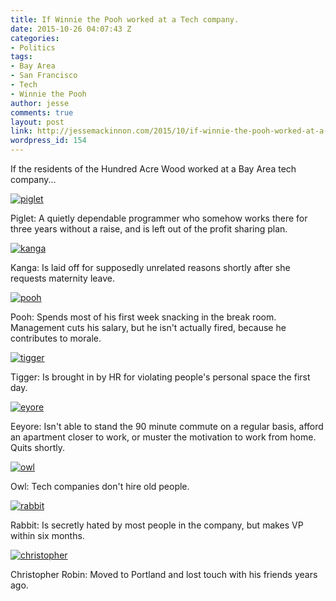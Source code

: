 ```yaml
---
title: If Winnie the Pooh worked at a Tech company.
date: 2015-10-26 04:07:43 Z
categories:
- Politics
tags:
- Bay Area
- San Francisco
- Tech
- Winnie the Pooh
author: jesse
comments: true
layout: post
link: http://jessemackinnon.com/2015/10/if-winnie-the-pooh-worked-at-a-tech-company/
wordpress_id: 154
---
```


If the residents of the Hundred Acre Wood worked at a Bay Area tech company...

[![piglet](http://jessemackinnon.com/wp-content/uploads/2015/10/piglet.jpg)](http://jessemackinnon.com/wp-content/uploads/2015/10/piglet.jpg)

Piglet: A quietly dependable programmer who somehow works there for three years without a raise, and is left out of the profit sharing plan.

[![kanga](http://jessemackinnon.com/wp-content/uploads/2015/10/kanga.jpg)](http://jessemackinnon.com/wp-content/uploads/2015/10/kanga.jpg)

Kanga: Is laid off for supposedly unrelated reasons shortly after she requests maternity leave.

[![pooh](http://jessemackinnon.com/wp-content/uploads/2015/10/pooh.jpg)](http://jessemackinnon.com/wp-content/uploads/2015/10/pooh.jpg)

Pooh: Spends most of his first week snacking in the break room. Management cuts his salary, but he isn't actually fired, because he contributes to morale.

[![tigger](http://jessemackinnon.com/wp-content/uploads/2015/10/tigger.jpg)](http://jessemackinnon.com/wp-content/uploads/2015/10/tigger.jpg)

Tigger: Is brought in by HR for violating people's personal space the first day.

[![eyore](http://jessemackinnon.com/wp-content/uploads/2015/10/eyore.jpg)](http://jessemackinnon.com/wp-content/uploads/2015/10/eyore.jpg)

Eeyore: Isn't able to stand the 90 minute commute on a regular basis, afford an apartment closer to work, or muster the motivation to work from home. Quits shortly.

[![owl](http://jessemackinnon.com/wp-content/uploads/2015/10/owl.jpg)](http://jessemackinnon.com/wp-content/uploads/2015/10/owl.jpg)

Owl: Tech companies don't hire old people.

[![rabbit](http://jessemackinnon.com/wp-content/uploads/2015/10/rabbit.jpg)](http://jessemackinnon.com/wp-content/uploads/2015/10/rabbit.jpg)

Rabbit: Is secretly hated by most people in the company, but makes VP within six months.

[![christopher](http://jessemackinnon.com/wp-content/uploads/2015/10/christopher.jpg)](http://jessemackinnon.com/wp-content/uploads/2015/10/christopher.jpg)

Christopher Robin: Moved to Portland and lost touch with his friends years ago.
